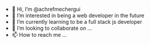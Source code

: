 - 👋 Hi, I’m @achrefmechergui
- 👀 I’m interested in being a web developer in the future
- 🌱 I’m currently learning to be a full stack js developer 
- 💞️ I’m looking to collaborate on ...
- 📫 How to reach me ...

<!---
achrefmechergui/achrefmechergui is a ✨ special ✨ repository because its `README.md` (this file) appears on your GitHub profile.
You can click the Preview link to take a look at your changes.
--->
